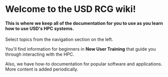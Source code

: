 # Welcome to the USD RCG wiki!

#### This is where we keep all of the documentation for you to use as you learn how to use USD's HPC systems.

Select topics from the navigation section on the left.

You'll find information for beginners in **New User Training** that guide you through interacting with the HPC.

Also, we have how-to documentation for popular software and applications. More content is added periodically.

